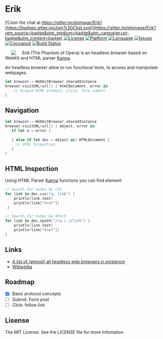 # Erik



[![Join the chat at https://gitter.im/phimage/Erik](https://badges.gitter.im/Join%20Chat.svg)](https://gitter.im/phimage/Erik?utm_source=badge&utm_medium=badge&utm_campaign=pr-badge&utm_content=badge)
[![License](https://img.shields.io/badge/license-MIT-blue.svg?style=flat
            )](http://mit-license.org) [![Platform](http://img.shields.io/badge/platform-ios_osx-lightgrey.svg?style=flat
             )](https://developer.apple.com/resources/) [![Language](http://img.shields.io/badge/language-swift-orange.svg?style=flat
             )](https://developer.apple.com/swift) [![Issues](https://img.shields.io/github/issues/phimage/Erik.svg?style=flat
           )](https://github.com/phimage/Erik/issues) [![Cocoapod](http://img.shields.io/cocoapods/v/Erik.svg?style=flat)](http://cocoadocs.org/docsets/Erik/) [![Build Status](https://travis-ci.org/phimage/Erik.svg)](https://travis-ci.org/phimage/Prephirences)


[<img align="left" src="http://www.halloweenmart.com/t_FO60823_PHANTOM_MASK.png" hspace="20">](#logo) Erik (The Phantom of Opera) is an headless browser based on WebKit and HTML parser [Kanna](https://github.com/tid-kijyun/Kanna).

An headless browser allow to run functional tests, to access and manipulate webpages.

```swift
let browser = WebKitBrowser.sharedInstance
browser.visitURL(url]) { htmlDocument, error in
    // browse HTML element, click, form submit
}

```

## Navigation
```swift
let browser = WebKitBrowser.sharedInstance
browser.visitURL(url]) { object, error in
   if let e = error {
   
   } else if let doc = object as? HTMLDocument {
     // HTML Inspection
   }
}
```

## HTML Inspection
Using HTML Parser  [Kanna](https://github.com/tid-kijyun/Kanna) functions you can find element

```swift
// Search for nodes by CSS
for link in doc.css("a, link") {
    println(link.text)
    println(link["href"])
 }

// Search for nodes by XPath
for link in doc.xpath("//a | //link") {
    println(link.text)
    println(link["href"])
}
```

## Links
- [A list of (almost) all headless web browsers in existence](https://github.com/dhamaniasad/HeadlessBrowsers)
- [Wikipédia](https://en.wikipedia.org/wiki/Headless_browser)

## Roadmap
- [x] Basic protocol concepts
- [ ] Submit: Form post
- [ ] Click: follow link

## Lisense
The MIT License. See the LICENSE file for more infomation.

